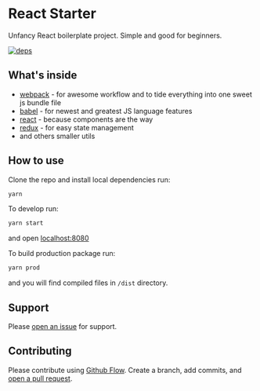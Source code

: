 # React Starter

Unfancy React boilerplate project. Simple and good for beginners.

[![deps](https://david-dm.org/smith-chris/react-starter.svg)](https://david-dm.org/smith-chris/react-starter)

## What's inside

- [webpack](https://webpack.js.org/) - for awesome workflow and to tide everything into one sweet js bundle file
- [babel](https://babeljs.io/) - for newest and greatest JS language features
- [react](https://reactjs.org/) - because components are the way
- [redux](http://redux.js.org/) - for easy state management
- and others smaller utils

## How to use

Clone the repo and install local dependencies run:

```sh
yarn
```

To develop run:

```sh
yarn start
```

and open [localhost:8080](http://localhost:8080/)

To build production package run:

```sh
yarn prod
```

and you will find compiled files in `/dist` directory.

## Support

Please [open an issue](https://github.com/smith-chris/react-starter/issues/new) for support.

## Contributing

Please contribute using [Github Flow](https://guides.github.com/introduction/flow/). Create a branch, add commits, and [open a pull request](https://github.com/smith-chris/react-starter/compare).
